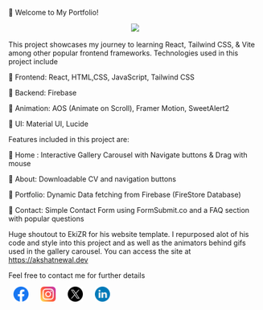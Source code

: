 🚀 Welcome to My Portfolio!

<p align="center">
  <img src="https://github.com/abyss01701/portfolio/blob/main/Carousel/Animated%20GIF.gif?raw=true" width="700">
</p>

This project showcases my journey to learning React, Tailwind CSS, & Vite among other popular frontend frameworks. Technologies used in this project include 

🔹 Frontend: React, HTML,CSS, JavaScript, Tailwind CSS

🔹 Backend: Firebase

🔹 Animation: AOS (Animate on Scroll), Framer Motion, SweetAlert2

🔹 UI: Material UI, Lucide

Features included in this project are: 

🔹 Home : Interactive Gallery Carousel with Navigate buttons & Drag with mouse

🔹 About: Downloadable CV and navigation buttons

🔹 Portfolio: Dynamic Data fetching from Firebase (FireStore Database) 

🔹 Contact: Simple Contact Form using FormSubmit.co and a FAQ section with popular questions


Huge shoutout to EkiZR for his website template. I repurposed alot of his code and style into this project and as well as the animators behind gifs used in the gallery carousel.
You can access the site at https://akshatnewal.dev

Feel free to contact me for further details

<div align="left">
  <a href="https://www.facebook.com/XxAni10NxX/"><img src="https://github.com/abyss01701/portfolio/blob/main/icons/facebook.png?raw=true" alt="Facebook" width="30px" style="margin: 0 10px;"></a>
  <a href="https://www.instagram.com/incarcerated_abyss/"><img src="https://github.com/abyss01701/portfolio/blob/main/icons/instagram.png?raw=true" alt="Instagram" width="30px" style="margin: 0 10px;"></a>
  <a href="https://x.com/incarcerated_ab"><img src="https://github.com/abyss01701/portfolio/blob/main/icons/twitter.png?raw=true" alt="X (formerly Twitter)" width="30px" style="margin: 0 10px;"></a>
  <a href="https://www.linkedin.com/in/akshat-newal-700021268/"><img src="https://github.com/abyss01701/portfolio/blob/main/icons/linkedin.png?raw=true" alt="LinkedIn" width="30px" style="margin: 0 10px;"></a>
</div>
